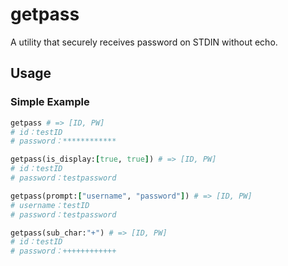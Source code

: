 getpass
=======

A utility that securely receives password on STDIN without echo.


## Usage
### Simple Example
```ruby
getpass # => [ID, PW]
# id：testID
# password：************

getpass(is_display:[true, true]) # => [ID, PW]
# id：testID
# password：testpassword

getpass(prompt:["username", "password"]) # => [ID, PW]
# username：testID
# password：testpassword

getpass(sub_char:"+") # => [ID, PW]
# id：testID
# password：++++++++++++
```
